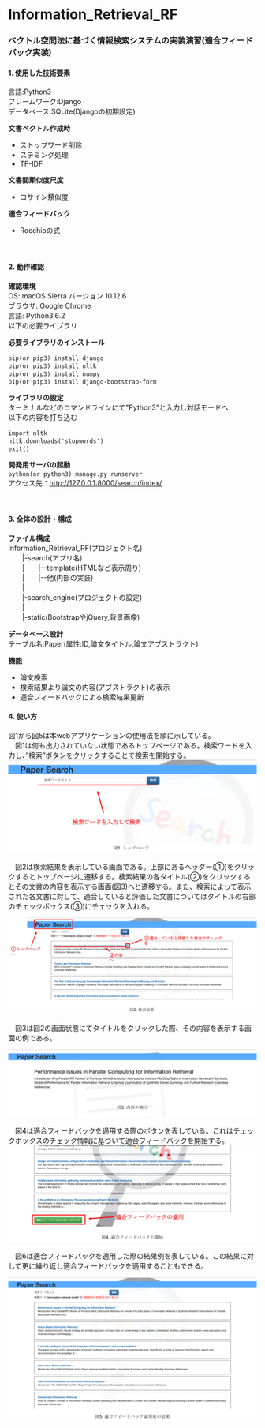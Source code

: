 # Information_Retrieval_RF

### ベクトル空間法に基づく情報検索システムの実装演習(適合フィードバック実装)


#### 1. 使用した技術要素
言語:Python3  
フレームワーク:Django  
データベース:SQLite(Djangoの初期設定)  

**文書ベクトル作成時**
* ストップワード削除
* ステミング処理
* TF-IDF

**文書間類似度尺度**
* コサイン類似度

**適合フィードバック**
* Rocchioの式

　
#### 2. 動作確認
**確認環境**  
OS: macOS Sierra バージョン 10.12.6  
ブラウザ: Google Chrome  
言語: Python3.6.2  
以下の必要ライブラリ

**必要ライブラリのインストール**
```
pip(or pip3) install django
pip(or pip3) install nltk
pip(or pip3) install numpy
pip(or pip3) install django-bootstrap-form
```
**ライブラリの設定**  
ターミナルなどのコマンドラインにて"Python3"と入力し対話モードへ  
以下の内容を打ち込む
```python:setup
import nltk
nltk.downloads('stopwords')
exit()
```

**開発用サーバの起動**  
`python(or python3) manage.py runserver`   
アクセス先：http://127.0.0.1:8000/search/index/

　
#### 3. 全体の設計・構成
**ファイル構成**   
Information_Retrieval_RF(プロジェクト名)  
　　|-search(アプリ名)  
　　|　　|--template(HTMLなど表示周り)  
　　|　　|--他(内部の実装)  
　　|  
　　|-search_engine(プロジェクトの設定)  
　　|  
　　|-static(BootstrapやjQuery,背景画像)  

**データベース設計**  
テーブル名:Paper(属性:ID,論文タイトル,論文アブストラクト)  

**機能**
* 論文検索
* 検索結果より論文の内容(アブストラクト)の表示
* 適合フィードバックによる検索結果更新  


#### 4. 使い方
図1から図5は本webアプリケーションの使用法を順に示している。  
　図1は何も出力されていない状態であるトップページである。検索ワードを入力し、”検索”ボタンをクリックすることで検索を開始する。  
![top](./explain_image/1-1.png)  

　図2は検索結果を表示している画面である。上部にあるヘッダー(①)をクリックするとトップページに遷移する。検索結果の各タイトル(②)をクリックするとその文書の内容を表示する画面(図3)へと遷移する。また、検索によって表示された各文書に対して、適合していると評価した文書についてはタイトルの右部のチェックボックス(③)にチェックを入れる。  

![top](./explain_image/2-1.png)  

　図3は図2の画面状態にてタイトルをクリックした際、その内容を表示する画面の例である。  

![top](./explain_image/3-1.png)  

　図4は適合フィードバックを適用する際のボタンを表している。これはチェックボックスのチェック情報に基づいて適合フィードバックを開始する。  
![top](./explain_image/4-1.png)  

　図6は適合フィードバックを適用した際の結果例を表している。この結果に対して更に繰り返し適合フィードバックを適用することもできる。  

![top](./explain_image/5-1.png)  
